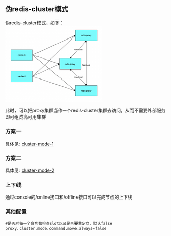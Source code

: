 
## 伪redis-cluster模式

伪redis-cluster模式，如下：  
  <img src="redis-proxy-cluster.jpg" width="60%" height="60%">

此时，可以把proxy集群当作一个redis-cluster集群去访问，从而不需要外部服务即可组成高可用集群

### 方案一

具体见: [cluster-mode-1](cluster_mode-1.md)

### 方案二

具体见: [cluster-mode-2](cluster_mode-2.md)

### 上下线
通过console的/online接口和/offline接口可以完成节点的上下线


### 其他配置

```properties
#是否对每一个命令都检查slot以及是否要重定向，默认false
proxy.cluster.mode.command.move.always=false
```
